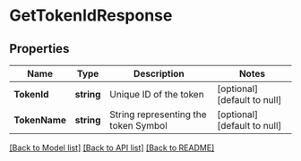 # GetTokenIdResponse

## Properties
Name | Type | Description | Notes
------------ | ------------- | ------------- | -------------
**TokenId** | **string** | Unique ID of the token | [optional] [default to null]
**TokenName** | **string** | String representing the token Symbol | [optional] [default to null]

[[Back to Model list]](../README.md#documentation-for-models) [[Back to API list]](../README.md#documentation-for-api-endpoints) [[Back to README]](../README.md)


